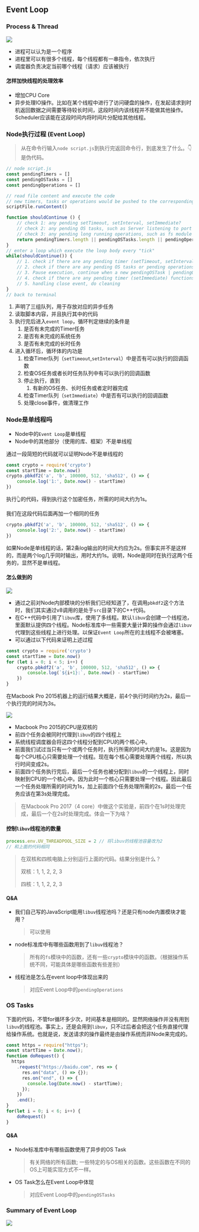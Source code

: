 ## Event Loop

### Process & Thread

![](https://ws3.sinaimg.cn/large/006tNc79gy1fzm5dlnimuj30i808r0vg.jpg)

- 进程可以认为是一个程序
- 进程里可以有很多个线程，每个线程都有一串指令，依次执行
- 调度器负责决定当前哪个线程（请求）应该被执行

#### 怎样加快线程的处理效率

- 增加CPU Core
- 异步处理IO操作。比如在某个线程中进行了访问硬盘的操作，在发起请求到时机返回数据之间需要等待较长时间，这段时间内该线程并不能做其他操作。Scheduler应该能在这段时间内将时间片分配给其他线程。

### Node执行过程 (Event Loop)

> 从在命令行输入`node script.js`到执行完返回命令行，到底发生了什么。👇是伪代码。


```js
// node script.js
const pendingTimers = []
const pendingOSTasks = []
const pendingOperations = []

// read file content and execute the code
// new timers, tasks or operations would be pushed to the corresponding queue
scriptFile.runContent()

function shouldContinue () {
    // check 1: any pending setTimeout, setInterval, setImmediate?
    // check 2: any pending OS tasks, such as Server listening to port
    // check 3: any pending long running operations, such as fs module 
    return pendingTimers.length || pendingOSTasks.length || pendingOperations.length
}
// enter a loop which execute the loop body every "tick"
while(shouldContinue()) {
    // 1. check if there are any pending timer (setTimeout, setInterval) functions are ready to be called 
    // 2. check if there are any pending OS tasks or pending operations functions are ready to be called
    // 3. Pause execution, continue when a new pendingOSTask | pendingOperation is done or a timer is completed 
    // 4. check if there are any pending timer (setImmediate) functions are ready to be called 
    // 5. handling close event, do cleaning
}
// back to terminal
```

1. 声明了三组队列，用于存放对应的异步任务
2. 读取脚本内容，并且执行其中的代码
3. 执行完后进入`event loop`，循环判定继续的条件是
   1. 是否有未完成的Timer任务
   2. 是否有未完成的系统任务
   3. 是否有未完成的长时任务
4. 进入循环后，循环体的内功是
   1. 检查Timer队列（`setTimeout`,`setInterval`）中是否有可以执行的回调函数
   2. 检查OS任务或者长时任务队列中有可以执行的回调函数
   3. 停止执行，直到
      1. 有新的OS任务、长时任务或者定时器完成
   4. 检查Timer队列（`setImmediate`）中是否有可以执行的回调函数
   5. 处理close事件，做清理工作

### Node是单线程吗

- Node中的`Event Loop`是单线程
- Node中的其他部分（使用的库、框架）不是单线程

通过一段简短的代码就可以证明Node不是单线程的

```js
const crypto = require('crypto')
const startTime = Date.now()
crypto.pbkdf2('a', 'b', 100000, 512, 'sha512', () => {
    console.log('1:', Date.now() - startTime)
})
```

执行👆的代码，得到执行这个加密任务，所需的时间大约为1s。

我们在这段代码后面再加一个相同的任务

```js
crypto.pbkdf2('a', 'b', 100000, 512, 'sha512', () => {
    console.log('2:', Date.now() - startTime)
})
```

如果Node是单线程的话，第2条log输出的时间大约应为2s。但事实并不是这样的，而是两个log几乎同时输出，用时大约1s。说明，Node是同时在执行这两个任务的，显然不是单线程。

#### 怎么做到的

![](https://ws1.sinaimg.cn/large/006tNc79gy1fzm9f3pf7rj30a108v0u3.jpg)

- 通过之前对Node内部模块的分析我们已经知道了，在调用`pbkdf2`这个方法时，我们其实通过v8调用的是处于`src`目录下的C++代码。
- 在C++代码中引用了`libuv`库，使用了多线程。默认`libuv`会创建一个线程池，里面默认提供四个线程。Node标准库中一些需要大量计算的操作会通过`libuv`代理到这些线程上进行处理。以保证`Event Loop`所在的主线程不会被堵塞。
- 可以通过以下代码来证明上述过程

```js
const crypto = require('crypto')
const startTime = Date.now()
for (let i = 0; i < 5; i++) {
    crypto.pbkdf2('a', 'b', 100000, 512, 'sha512', () => {
        console.log(`${i+1}:`, Date.now() - startTime)
    })
}
```

在Macbook Pro 2015机器上的运行结果大概是，前4个执行时间约为2s，最后一个执行完的时间为3s。

![](https://ws1.sinaimg.cn/large/006tNc79gy1fzm9vbauk8j309d08pdh4.jpg)

- Macbook Pro 2015的CPU是双核的
- 前四个任务会被同时代理到`libuv`的四个线程上
- 系统线程调度器会将这四个线程分配到CPU的两个核心中。
- 前面我们试过当只有一个或两个任务时，执行所需的时间大约是1s。这是因为每个CPU核心只需要处理一个线程。现在每个核心需要处理两个线程，所以执行时间变成2s。
- 前面四个任务执行完后，最后一个任务也被分配到`libuv`的一个线程上，同时映射到CPU的一个核心中。因为此时一个核心只需要处理一个线程。因此最后一个任务处理所需的时间为1s，加上前面四个任务处理所需的2s，最后一个任务应该在第3s处理完成。

> 在Macbook Pro 2017（4 core）中做这个实验是，前四个在1s时处理完成，最后一个在2s时处理完成。体会一下为啥？

#### 控制`libuv`线程池的数量

```js
process.env.UV_THREADPOOL_SIZE = 2 // 将libuv的线程池容量改为2
// 和上面的代码相同
```

> 在双核和四核电脑上分别运行上面的代码。结果分别是什么？
>
> 双核：1, 1, 2, 2, 3
>
> 四核：1, 1, 2, 2, 3

#### Q&A

- 我们自己写的JavaScript能用`libuv`线程池吗？还是只有node内置模块才能用？

  > 可以使用

- node标准库中有哪些函数用到了`libuv`线程池？

  > 所有的`fs`模块中的函数，还有一些`crypto`模块中的函数。（根据操作系统不同，可能具体是哪些函数有些差别）

- 线程池是怎么在event loop中体现出来的

  > 对应Event Loop中的`pendingOperations`



### OS Tasks

下面的代码，不管for循环多少次，时间基本是相同的。显然网络操作并没有用到`libuv`的线程池。事实上，还是会用到`libuv`，只不过后者会把这个任务直接代理给操作系统。也就是说，发送请求的操作最终是由操作系统而非Node来完成的。

```js
const https = require("https");
const startTime = Date.now();
function doRequest() {
  https
    .request("https://baidu.com", res => {
      res.on("data", () => {});
      res.on("end", () => {
        console.log(Date.now() - startTime);
      });
    })
    .end();
}
for(let i = 0; i < 6; i++) {
    doRequest()
}
```

#### Q&A

- Node标准库中有哪些函数使用了异步的OS Task

  > 有关网络的所有函数; 一些特定的与OS相关的函数。这些函数在不同的OS上可能实现方式不一样。

- OS Task怎么在Event Loop中体现

  > 对应Event Loop中的`pendingOSTasks`

### Summary of Event Loop

![](https://ws2.sinaimg.cn/large/006tNc79gy1fzmbkm0utaj30gp0d242g.jpg)

